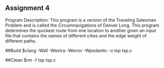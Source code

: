 ## Assignment 4
Program Description: This program is a version of the Traveling Salesman Problem and is called the Circumnavigations of Denver Long. This program determines the quickest route from one location to another given an input file that contains the names of different cities and the edge weight of different paths. 

##Build 
	$clang -Wall -Wextra -Werror -Wpedantic -o tsp tsp.c

##Clean
	$rm -f tsp tsp.c
	
